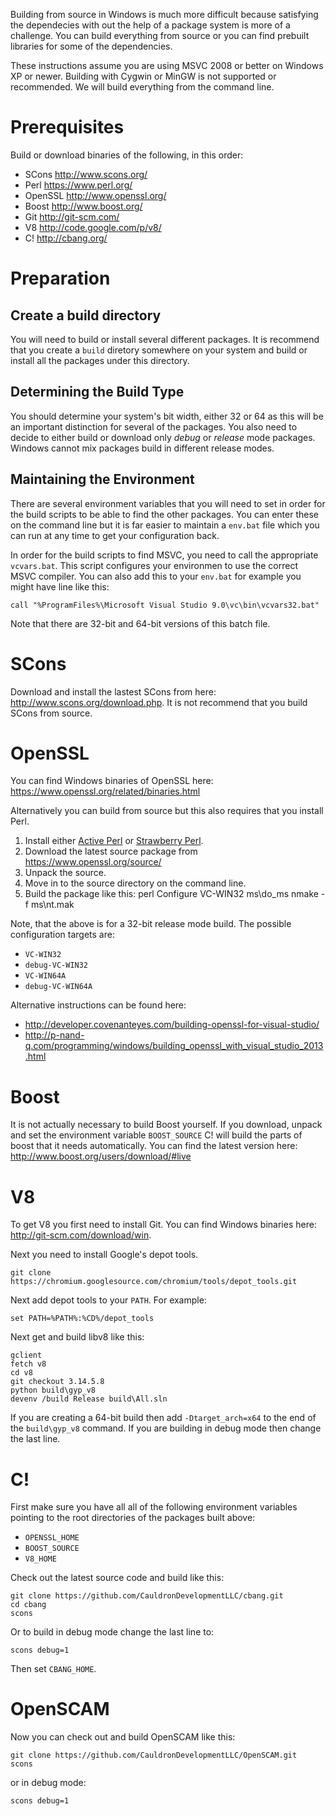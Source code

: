 Building from source in Windows is much more difficult because satisfying the dependecies with out the help of a package system is more of a challenge.  You can build everything from source or you can find prebuilt libraries for some of the dependencies.

These instructions assume you are using MSVC 2008 or better on Windows XP or newer.  Building with Cygwin or MinGW is not supported or recommended.  We will build everything from the command line.

# Prerequisites
Build or download binaries of the following, in this order:

  * SCons http://www.scons.org/
  * Perl https://www.perl.org/
  * OpenSSL http://www.openssl.org/
  * Boost http://www.boost.org/
  * Git http://git-scm.com/
  * V8 http://code.google.com/p/v8/ 
  * C! http://cbang.org/

# Preparation
## Create a build directory
You will need to build or install several different packages.  It is recommend that you create a ```build``` diretory somewhere on your system and build or install all the packages under this directory.

## Determining the Build Type
You should determine your system's bit width, either 32 or 64 as this will be an important distinction for several of the packages.  You also need to decide to either build or download only *debug* or *release* mode packages.  Windows cannot mix packages build in different release modes.

## Maintaining the Environment
There are several environment variables that you will need to set in order for the build scripts to be able to find the other packages.  You can enter these on the command line but it is far easier to maintain a ```env.bat``` file which you can run at any time to get your configuration back.

In order for the build scripts to find MSVC, you need to call the appropriate ```vcvars.bat```.  This script configures your environmen to use the correct MSVC compiler.  You can also add this to your ```env.bat``` for example you might have line like this:

    call "%ProgramFiles%\Microsoft Visual Studio 9.0\vc\bin\vcvars32.bat"

Note that there are 32-bit and 64-bit versions of this batch file.

# SCons
Download and install the lastest SCons from here: http://www.scons.org/download.php.  It is not recommend that you build SCons from source.

# OpenSSL
You can find Windows binaries of OpenSSL here: https://www.openssl.org/related/binaries.html

Alternatively you can build from source but this also requires that you install Perl.

 1. Install either [Active Perl](http://www.activestate.com/activeperl/downloads) or [Strawberry Perl](http://strawberryperl.com/).
 2. Download the latest source package from https://www.openssl.org/source/
 2. Unpack the source.
 3. Move in to the source directory on the command line.
 4. Build the package like this:
        perl Configure VC-WIN32
        ms\do_ms
        nmake -f ms\nt.mak 

Note, that the above is for a 32-bit release mode build.  The possible configuration targets are:

 * ```VC-WIN32```
 * ```debug-VC-WIN32```
 * ```VC-WIN64A```
 * ```debug-VC-WIN64A```

Alternative instructions can be found here:

 * http://developer.covenanteyes.com/building-openssl-for-visual-studio/
 * http://p-nand-q.com/programming/windows/building_openssl_with_visual_studio_2013.html

# Boost
It is not actually necessary to build Boost yourself.  If you download, unpack and set the environment variable ```BOOST_SOURCE``` C! will build the parts of boost that it needs automatically.  You can find the latest version here: http://www.boost.org/users/download/#live

# V8
To get V8 you first need to install Git.  You can find Windows binaries here: http://git-scm.com/download/win.

Next you need to install Google's depot tools.

    git clone https://chromium.googlesource.com/chromium/tools/depot_tools.git

Next add depot tools to your ```PATH```.  For example:

    set PATH=%PATH%:%CD%/depot_tools

Next get and build libv8 like this:

    gclient
    fetch v8
    cd v8
    git checkout 3.14.5.8
    python build\gyp_v8
    devenv /build Release build\All.sln

If you are creating a 64-bit build then add ```-Dtarget_arch=x64``` to the end of the ```build\gyp_v8``` command.  If you are building in debug mode then change the last line.

# C!
First make sure you have all all of the following environment variables pointing to the root directories of the packages built above:

 * ```OPENSSL_HOME```
 * ```BOOST_SOURCE```
 * ```V8_HOME```

Check out the latest source code and build like this:

    git clone https://github.com/CauldronDevelopmentLLC/cbang.git
    cd cbang
    scons

Or to build in debug mode change the last line to:

    scons debug=1

Then set ```CBANG_HOME```.

# OpenSCAM
Now you can check out and build OpenSCAM like this:

    git clone https://github.com/CauldronDevelopmentLLC/OpenSCAM.git
    scons

or in debug mode:

    scons debug=1

